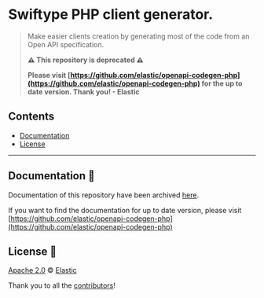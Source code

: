 # Swiftype PHP client generator.

> Make easier clients creation by generating most of the code from an Open API specification.
>
> **⚠️ This repository is deprecated ⚠️**
>
> **Please visit [https://github.com/elastic/openapi-codegen-php](https://github.com/elastic/openapi-codegen-php) for the up to date version. Thank you! - Elastic**

## Contents

- [Documentation](#documentation)
- [License](#license-)

***

## Documentation 📖

Documentation of this repository have been archived [here](docs/Usage.md).

If you want to find the documentation for up to date version, please visit [https://github.com/elastic/openapi-codegen-php](https://github.com/elastic/openapi-codegen-php)

## License 📗

[Apache 2.0](https://github.com/swiftype/swiftype-common-php/blob/master/LICENSE) © [Elastic](https://github.com/elastic)

Thank you to all the [contributors](https://github.com/swiftype/swiftype-common-php/graphs/contributors)!
